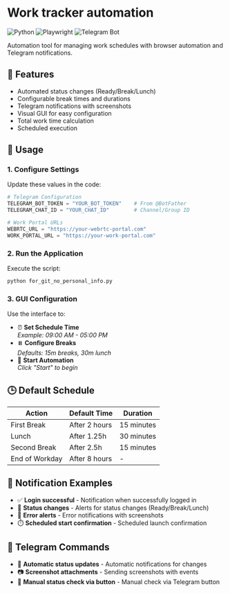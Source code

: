 # Work tracker automation

![Python](https://img.shields.io/badge/python-3.7%2B-blue)
![Playwright](https://img.shields.io/badge/playwright-1.30%2B-green)
![Telegram Bot](https://img.shields.io/badge/telegram%20bot-api-blue)

Automation tool for managing work schedules with browser automation and Telegram notifications.

## 📌 Features

- Automated status changes (Ready/Break/Lunch)
- Configurable break times and durations
- Telegram notifications with screenshots
- Visual GUI for easy configuration
- Total work time calculation
- Scheduled execution

## 🚀 Usage

### 1. Configure Settings
Update these values in the code:
```python
# Telegram Configuration
TELEGRAM_BOT_TOKEN = "YOUR_BOT_TOKEN"    # From @BotFather
TELEGRAM_CHAT_ID = "YOUR_CHAT_ID"        # Channel/Group ID

# Work Portal URLs
WEBRTC_URL = "https://your-webrtc-portal.com"
WORK_PORTAL_URL = "https://your-work-portal.com"
```

### 2. Run the Application
Execute the script:
```bash
python for_git_no_personal_info.py
```

### 3. GUI Configuration
Use the interface to:
- ⏰ **Set Schedule Time**  
  *Example: 09:00 AM - 05:00 PM*
- ⏸️ **Configure Breaks**  
  *Defaults: 15m breaks, 30m lunch*
- 🚀 **Start Automation**  
  *Click "Start" to begin* 

## 🕒 Default Schedule

| Action               | Default Time  | Duration      |
|----------------------|---------------|---------------|
| First Break          | After 2 hours | 15 minutes    |
| Lunch                | After 1.25h   | 30 minutes    |
| Second Break         | After 2.5h    | 15 minutes    |
| End of Workday       | After 8 hours | -             |
## 📸 Notification Examples

- ✅ **Login successful** - Notification when successfully logged in
- 🔄 **Status changes** - Alerts for status changes (Ready/Break/Lunch)
- 🚨 **Error alerts** - Error notifications with screenshots
- ⏱️ **Scheduled start confirmation** - Scheduled launch confirmation

## 🤖 Telegram Commands

- 🤖 **Automatic status updates** - Automatic notifications for changes
- 📷 **Screenshot attachments** - Sending screenshots with events
- 🔘 **Manual status check via button** - Manual check via Telegram button

